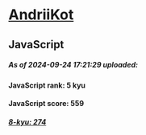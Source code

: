 # [AndriiKot](https://www.codewars.com/users/AndriiKot) 
## JavaScript
##### As of 2024-09-24 17:21:29 uploaded:
#### JavaScript rank: 5 kyu
#### JavaScript score: 559
##### [8-kyu: 274](https://github.com/AndriiKot/JavaScript__CodeWars/tree/main/kyu-8)
